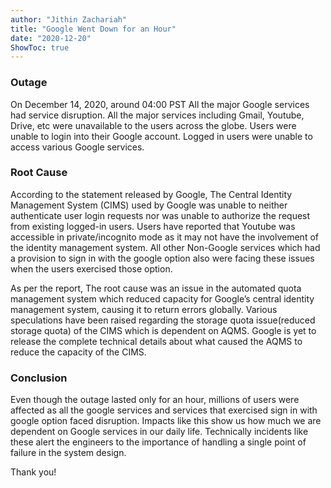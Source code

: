 ```yaml
---
author: "Jithin Zachariah"
title: "Google Went Down for an Hour"
date: "2020-12-20"
ShowToc: true
---
```


### Outage

On December 14, 2020, around 04:00 PST All the major Google services had service disruption. All the major services including Gmail, Youtube, Drive, etc were unavailable to the users across the globe. Users were unable to login into their Google account. Logged in users were unable to access various Google services.

### Root Cause

According to the statement released by Google, The Central Identity Management System (CIMS) used by Google was unable to neither authenticate user login requests nor was unable to authorize the request from existing logged-in users. Users have reported that Youtube was accessible in private/incognito mode as it may not have the involvement of the identity management system. All other Non-Google services which had a provision to sign in with the google option also were facing these issues when the users exercised those option.

As per the report, The root cause was an issue in the automated quota management system which reduced capacity for Google’s central identity management system, causing it to return errors globally. Various speculations have been raised regarding the storage quota issue(reduced storage quota) of the CIMS which is dependent on AQMS. Google is yet to release the complete technical details about what caused the AQMS to reduce the capacity of the CIMS.

### Conclusion

Even though the outage lasted only for an hour, millions of users were affected as all the google services and services that exercised sign in with google option faced disruption. Impacts like this show us how much we are dependent on Google services in our daily life. Technically incidents like these alert the engineers to the importance of handling a single point of failure in the system design.

Thank you!
